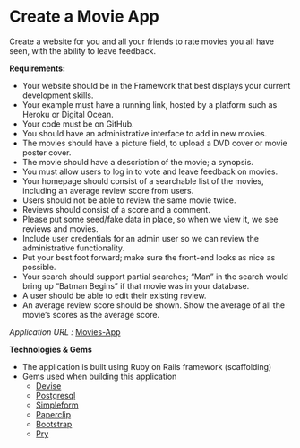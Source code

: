 # Create a Movie App

Create a website for you and all your friends to rate movies you all have seen, with the ability to leave feedback.

**Requirements:**
- Your website should be in the Framework that best displays your current development skills.
- Your example must have a running link, hosted by a platform such as Heroku or Digital Ocean.
- Your code must be on GitHub.
- You should have an administrative interface to add in new movies.
- The movies should have a picture field, to upload a DVD cover or movie poster cover.
- The movie should have a description of the movie; a synopsis.
- You must allow users to log in to vote and leave feedback on movies.
- Your homepage should consist of a searchable list of the movies, including an average review
score from users.
- Users should not be able to review the same movie twice.
- Reviews should consist of a score and a comment.
- Please put some seed/fake data in place, so when we view it, we see reviews and movies.
- Include user credentials for an admin user so we can review the administrative functionality.
- Put your best foot forward; make sure the front-end looks as nice as possible.
- Your search should support partial searches; “Man” in the search would bring up “Batman Begins” if that movie was in your database.
- A user should be able to edit their existing review.
- An average review score should be shown. Show the average of all the movie’s scores as the
average score.


*Application URL :* [Movies-App](https://movie-reviews-mvp.herokuapp.com)

**Technologies & Gems**
- The application is built using Ruby on Rails framework (scaffolding) 
- Gems used when building this application
  - [Devise](https://github.com/heartcombo/devise)
  - [Postgresql](https://github.com/ged/ruby-pg)
  - [Simpleform](https://github.com/heartcombo/simple_form) 
  - [Paperclip](https://github.com/thoughtbot/paperclip)
  - [Bootstrap](https://github.com/twbs/bootstrap-rubygem)
  - [Pry](https://github.com/pry/pry)
